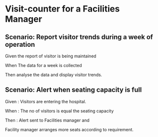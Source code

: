 # Visit-counter for a Facilities Manager

## Scenario: Report visitor trends during a week of operation

Given the report of visitor is being maintained
  
When The data for a week is collected
  
Then analyse the data and display visitor trends.

## Scenario: Alert when seating capacity is full

Given : Visitors are entering the hospital.

When : The no of visitors is equal the seating capacity

Then : Alert sent to Facilities manager and

Facility manager arranges more seats according to requirement.
